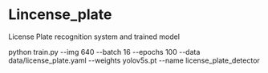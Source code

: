 # Lincense_plate
License Plate recognition system and trained model 


python train.py --img 640 --batch 16 --epochs 100 --data data/license_plate.yaml --weights yolov5s.pt --name license_plate_detector
